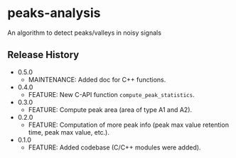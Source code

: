 # peaks-analysis
An algorithm to detect peaks/valleys in noisy signals

## Release History

* 0.5.0
    * MAINTENANCE: Added doc for C++ functions.
* 0.4.0
    * FEATURE: New C-API function `compute_peak_statistics`.
* 0.3.0
    * FEATURE: Compute peak area (area of type A1 and A2).
* 0.2.0
    * FEATURE: Computation of more peak info (peak max value retention time, peak max value, etc.).
* 0.1.0
    * FEATURE: Added codebase (C/C++ modules were added).

